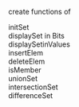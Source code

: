 create functions of  

initSet \
displaySet in Bits \
displaySetinValues \
insertElem \
deleteElem \
isMember \
unionSet \
intersectionSet \
differenceSet 
